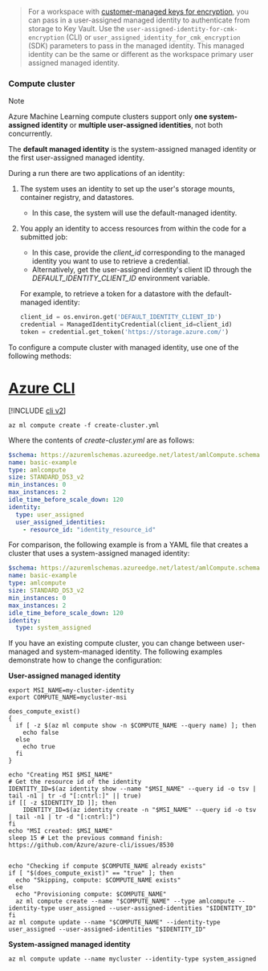 > For a workspace with [customer-managed keys for encryption](concept-data-encryption.md), you can pass in a user-assigned managed identity to authenticate from storage to Key Vault. Use the `user-assigned-identity-for-cmk-encryption` (CLI) or `user_assigned_identity_for_cmk_encryption` (SDK) parameters to pass in the managed identity. This managed identity can be the same or different as the workspace primary user assigned managed identity.

### Compute cluster

> [!NOTE]
> Azure Machine Learning compute clusters support only **one system-assigned identity** or **multiple user-assigned identities**, not both concurrently.

The **default managed identity** is the system-assigned managed identity or the first user-assigned managed identity.

During a run there are two applications of an identity:

1. The system uses an identity to set up the user's storage mounts, container registry, and datastores.

    * In this case, the system will use the default-managed identity.

1. You apply an identity to access resources from within the code for a submitted job:

    * In this case, provide the *client_id* corresponding to the managed identity you want to use to retrieve a credential.
    * Alternatively, get the user-assigned identity's client ID through the *DEFAULT_IDENTITY_CLIENT_ID* environment variable.

    For example, to retrieve a token for a datastore with the default-managed identity:

    ```python
    client_id = os.environ.get('DEFAULT_IDENTITY_CLIENT_ID')
    credential = ManagedIdentityCredential(client_id=client_id)
    token = credential.get_token('https://storage.azure.com/')
    ```

To configure a compute cluster with managed identity, use one of the following methods:

# [Azure CLI](#tab/cli)

[!INCLUDE [cli v2](../../includes/machine-learning-cli-v2.md)]

```azurecli
az ml compute create -f create-cluster.yml
```

Where the contents of *create-cluster.yml* are as follows: 

```yaml
$schema: https://azuremlschemas.azureedge.net/latest/amlCompute.schema.json 
name: basic-example
type: amlcompute
size: STANDARD_DS3_v2
min_instances: 0
max_instances: 2
idle_time_before_scale_down: 120
identity:
  type: user_assigned
  user_assigned_identities: 
    - resource_id: "identity_resource_id"

```

For comparison, the following example is from a YAML file that creates a cluster that uses a system-assigned managed identity:

```yaml
$schema: https://azuremlschemas.azureedge.net/latest/amlCompute.schema.json 
name: basic-example
type: amlcompute
size: STANDARD_DS3_v2
min_instances: 0
max_instances: 2
idle_time_before_scale_down: 120
identity:
  type: system_assigned

```

If you have an existing compute cluster, you can change between user-managed and system-managed identity. The following examples demonstrate how to change the configuration:

__User-assigned managed identity__

```azurecli
export MSI_NAME=my-cluster-identity
export COMPUTE_NAME=mycluster-msi

does_compute_exist()
{
  if [ -z $(az ml compute show -n $COMPUTE_NAME --query name) ]; then
    echo false
  else
    echo true
  fi
}

echo "Creating MSI $MSI_NAME"
# Get the resource id of the identity
IDENTITY_ID=$(az identity show --name "$MSI_NAME" --query id -o tsv | tail -n1 | tr -d "[:cntrl:]" || true)
if [[ -z $IDENTITY_ID ]]; then
    IDENTITY_ID=$(az identity create -n "$MSI_NAME" --query id -o tsv | tail -n1 | tr -d "[:cntrl:]")
fi
echo "MSI created: $MSI_NAME"
sleep 15 # Let the previous command finish: https://github.com/Azure/azure-cli/issues/8530


echo "Checking if compute $COMPUTE_NAME already exists"
if [ "$(does_compute_exist)" == "true" ]; then
  echo "Skipping, compute: $COMPUTE_NAME exists"
else
  echo "Provisioning compute: $COMPUTE_NAME"
  az ml compute create --name "$COMPUTE_NAME" --type amlcompute --identity-type user_assigned --user-assigned-identities "$IDENTITY_ID"
fi
az ml compute update --name "$COMPUTE_NAME" --identity-type user_assigned --user-assigned-identities "$IDENTITY_ID"

```

__System-assigned managed identity__

```azurecli
az ml compute update --name mycluster --identity-type system_assigned

```
